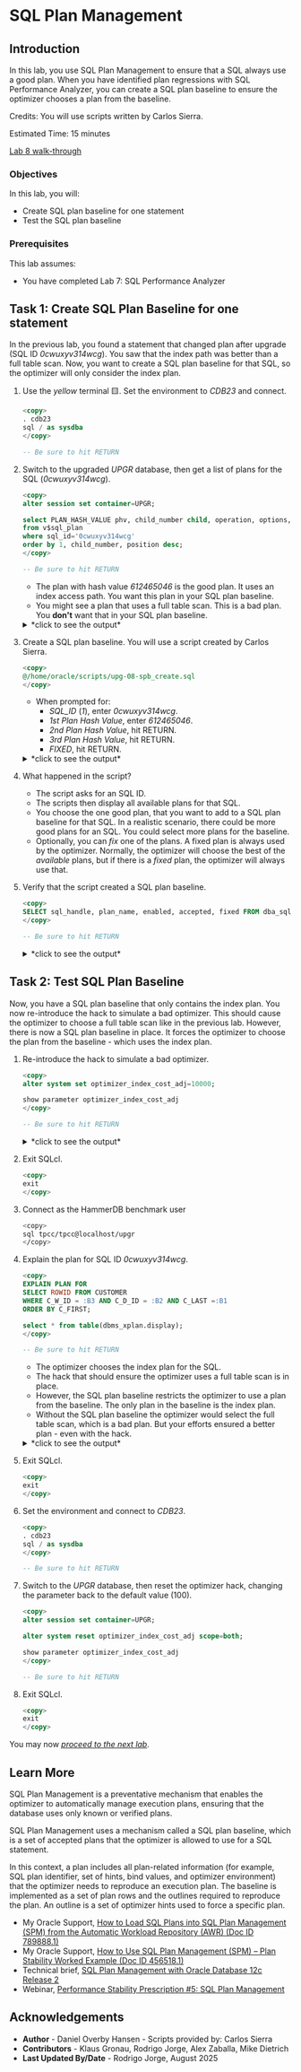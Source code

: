 # SQL Plan Management

## Introduction

In this lab, you use SQL Plan Management to ensure that a SQL always use a good plan. When you have identified plan regressions with SQL Performance Analyzer, you can create a SQL plan baseline to ensure the optimizer chooses a plan from the baseline.

Credits: You will use scripts written by Carlos Sierra.

Estimated Time: 15 minutes

[Lab 8 walk-through](videohub:1_nlxqbuv3)

### Objectives

In this lab, you will:

* Create SQL plan baseline for one statement
* Test the SQL plan baseline

### Prerequisites

This lab assumes:

* You have completed Lab 7: SQL Performance Analyzer

## Task 1: Create SQL Plan Baseline for one statement

In the previous lab, you found a statement that changed plan after upgrade (SQL ID *0cwuxyv314wcg*). You saw that the index path was better than a full table scan. Now, you want to create a SQL plan baseline for that SQL, so the optimizer will only consider the index plan.

1. Use the *yellow* terminal 🟨. Set the environment to *CDB23* and connect.

    ``` sql
    <copy>
    . cdb23
    sql / as sysdba
    </copy>

    -- Be sure to hit RETURN
    ```

2. Switch to the upgraded *UPGR* database, then get a list of plans for the SQL (*0cwuxyv314wcg*).

    ``` sql
    <copy>
    alter session set container=UPGR;

    select PLAN_HASH_VALUE phv, child_number child, operation, options, object_name
    from v$sql_plan
    where sql_id='0cwuxyv314wcg'
    order by 1, child_number, position desc;
    </copy>

    -- Be sure to hit RETURN
    ```

    * The plan with hash value *612465046* is the good plan. It uses an index access path. You want this plan in your SQL plan baseline.
    * You might see a plan that uses a full table scan. This is a bad plan. You **don't** want that in your SQL plan baseline.

    <details>
    <summary>*click to see the output*</summary>

    ``` text
    SQL> select PLAN_HASH_VALUE phv, child_number child, operation, options, object_name
      2  from v$sql_plan
      3  where sql_id='0cwuxyv314wcg'
      4* order by 1, child_number, position desc;

             PHV    CHILD OPERATION           OPTIONS                   OBJECT_NAME
    ____________ ________ ___________________ _________________________ ______________
       612465046        0 SELECT STATEMENT
       612465046        0 TABLE ACCESS        BY INDEX ROWID BATCHED    CUSTOMER
       612465046        0 INDEX               RANGE SCAN                CUSTOMER_I1
       612465046        0 SORT                ORDER BY

    4 rows selected.
    ```

    </details>

3. Create a SQL plan baseline. You will use a script created by Carlos Sierra.

    ``` sql
    <copy>
    @/home/oracle/scripts/upg-08-spb_create.sql
    </copy>
    ```

    * When prompted for:
        * *SQL_ID* (*1*), enter *0cwuxyv314wcg*.
        * *1st Plan Hash Value*, enter *612465046*.
        * *2nd Plan Hash Value*, hit RETURN.
        * *3rd Plan Hash Value*, hit RETURN.
        * *FIXED*, hit RETURN.

    <details>
    <summary>*click to see the output*</summary>

    ``` text
    SQL> @/home/oracle/scripts/upg-08-spb_create.sql

    PL/SQL procedure successfully completed.

    PL/SQL procedure successfully completed.

    1. Enter SQL_ID (required)
    Enter value for 1: 0cwuxyv314wcg

    SIGNATURE
    ----------------------------------------
    7823966832826756817

    X_HOST_NAME
    ----------------------------------------------------------------
    holserv1.livelabs.oraclevcn.com

    X_DB_NAME
    ---------
    CDB23

    X_CO
    ----
    NONE

    X_CONTAINER
    ----------------------------------------------------------------------------------------------------------------------------------------------------------------------------------------------------------------------------------------------------------------
    UPGR

    SQL> @spm/upg-08-spb_create.sql 0cwuxyv314wcg

    spb_create_cdb23_oraclevcn_com_upgr_0cwuxyv314wcg_20240813_084739.txt

    HOST      : holserv1.livelabs.oraclevcn.com
    DATABASE  : CDB23
    CONTAINER : UPGR
    SQL_ID    : 0cwuxyv314wcg
    SQL_HANDLE:
    SIGNATURE : 7823966832826756817

    EXISTING BASELINES
    ------------------

    PLANS PERFORMANCE
    -----------------

           Plan ET Avg      ET Avg      CPU Avg     CPU Avg           BG Avg       BG Avg     Rows Avg     Rows Avg       Executions       Executions                                   ET 100th    ET 99th     ET 97th     ET 95th     CPU 100th   CPU 99th    CPU 97th    CPU 95th
     Hash Value AWR (ms)    MEM (ms)    AWR (ms)    MEM (ms)             AWR          MEM          AWR          MEM              AWR              MEM   MIN Cost   MAX Cost  NL  HJ  MJ Pctl (ms)   Pctl (ms)   Pctl (ms)   Pctl (ms)   Pctl (ms)   Pctl (ms)   Pctl (ms)   Pctl (ms)
    ----------- ----------- ----------- ----------- ----------- ------------ ------------ ------------ ------------ ---------------- ---------------- ---------- ---------- --- --- --- ----------- ----------- ----------- ----------- ----------- ----------- ----------- -----------
      612465046       1.238       1.269       0.712       0.722          254          254       12.306       12.356          147,740           75,137        255        255   0   0   0      12.411      12.411      12.411      12.411       4.434       4.434       4.434       4.434

    Select up to 3 plans:

    1st Plan Hash Value (req): 612465046
    2nd Plan Hash Value (opt):
    3rd Plan Hash Value (opt):

    FIXED (opt):

    FIX
    ---
    NO
    Plans created from memory for PHV 612465046

         PLANS
    ----------
             1

    Plans created from memory for PHV

         PLANS
    ----------
             0

    Plans created from memory for PHV

         PLANS
    ----------
             0

    SQLSET_NAME
    --------------------------------
    S_0CWUXYV314WCG

          FROM TABLE(DBMS_SQLTUNE.select_workload_repository (          ,           ,
                                                                        *
    ERROR at line 30:
    ORA-06550: line 30, column 69:
    PL/SQL: ORA-00936: missing expression
    ORA-06550: line 29, column 5:
    PL/SQL: SQL Statement ignored
    Help: https://docs.oracle.com/error-help/db/ora-06550/

    Plans created from AWR for PHVs 612465046

         PLANS
    ----------

    PLANS:0

    RESULTING BASELINES
    -------------------

    CREATED             PLAN_NAME                      ENA ACC FIX REP ADA ORIGIN                        LAST_EXECUTED       LAST_MODIFIED       DESCRIPTION
    ------------------- ------------------------------ --- --- --- --- --- ----------------------------- ------------------- ------------------- ------------------------------------------------------------------------------------------------------------------------------------------------------
    2024-08-13T08:47:46 SQL_PLAN_6t52hc6fj7bqj9b7dfa5f YES YES NO  YES NO  MANUAL-LOAD-FROM-CURSOR-CACHE                     2024-08-13T08:47:46

    CREATED             PLAN_NAME                      ENA ACC FIX REP ADA ORIGIN                          ET_PER_EXEC_MS  CPU_PER_EXEC_MS BUFFERS_PER_EXEC   READS_PER_EXEC    ROWS_PER_EXEC   EXECUTIONS     ELAPSED_TIME         CPU_TIME      BUFFER_GETS       DISK_READS   ROWS_PROCESSED
    ------------------- ------------------------------ --- --- --- --- --- ----------------------------- ---------------- ---------------- ---------------- ---------------- ---------------- ------------ ---------------- ---------------- ---------------- ---------------- ----------------
    2024-08-13T08:47:46 SQL_PLAN_6t52hc6fj7bqj9b7dfa5f YES YES NO  YES NO  MANUAL-LOAD-FROM-CURSOR-CACHE            1.269            0.722              254                0               12       75,137       95,320,929       54,255,810       19,049,522               27          928,409

    CREATED             PLAN_NAME                      ENA ACC FIX REP ADA    PLAN_ID PLAN_HASH_2  PLAN_HASH PLAN_HASH_FULL DESCRIPTION
    ------------------- ------------------------------ --- --- --- --- --- ---------- ----------- ---------- -------------- ------------------------------------------------------------------------------------------------------------------------------------------------------
    2024-08-13T08:47:46 SQL_PLAN_6t52hc6fj7bqj9b7dfa5f YES YES NO  YES NO  2608724575  2608724575  612465046     2608724575

    SQL PLAN BASELINES
    ------------------
    Error: neither SQL handle nor plan name specified

    RESULTING BASELINES
    -------------------

    CREATED             PLAN_NAME                      ENA ACC FIX REP ADA ORIGIN                        LAST_EXECUTED       LAST_MODIFIED       DESCRIPTION
    ------------------- ------------------------------ --- --- --- --- --- ----------------------------- ------------------- ------------------- ------------------------------------------------------------------------------------------------------------------------------------------------------
    2024-08-13T08:47:46 SQL_PLAN_6t52hc6fj7bqj9b7dfa5f YES YES NO  YES NO  MANUAL-LOAD-FROM-CURSOR-CACHE                     2024-08-13T08:47:46

    CREATED             PLAN_NAME                      ENA ACC FIX REP ADA ORIGIN                          ET_PER_EXEC_MS  CPU_PER_EXEC_MS BUFFERS_PER_EXEC   READS_PER_EXEC    ROWS_PER_EXEC   EXECUTIONS     ELAPSED_TIME         CPU_TIME      BUFFER_GETS       DISK_READS   ROWS_PROCESSED
    ------------------- ------------------------------ --- --- --- --- --- ----------------------------- ---------------- ---------------- ---------------- ---------------- ---------------- ------------ ---------------- ---------------- ---------------- ---------------- ----------------
    2024-08-13T08:47:46 SQL_PLAN_6t52hc6fj7bqj9b7dfa5f YES YES NO  YES NO  MANUAL-LOAD-FROM-CURSOR-CACHE            1.269            0.722              254                0               12       75,137       95,320,929       54,255,810       19,049,522               27          928,409

    CREATED             PLAN_NAME                      ENA ACC FIX REP ADA    PLAN_ID PLAN_HASH_2  PLAN_HASH PLAN_HASH_FULL DESCRIPTION
    ------------------- ------------------------------ --- --- --- --- --- ---------- ----------- ---------- -------------- ------------------------------------------------------------------------------------------------------------------------------------------------------
    2024-08-13T08:47:46 SQL_PLAN_6t52hc6fj7bqj9b7dfa5f YES YES NO  YES NO  2608724575  2608724575  612465046     2608724575

    spb_create_cdb23_oraclevcn_com_upgr_0cwuxyv314wcg_20240813_084739.txt
    ```

    </details>

4. What happened in the script?

    * The script asks for an SQL ID.
    * The scripts then display all available plans for that SQL.
    * You choose the one good plan, that you want to add to a SQL plan baseline for that SQL. In a realistic scenario, there could be more good plans for an SQL. You could select more plans for the baseline.
    * Optionally, you can *fix* one of the plans. A fixed plan is always used by the optimizer. Normally, the optimizer will choose the best of the *available* plans, but if there is a *fixed* plan, the optimizer will always use that.

5. Verify that the script created a SQL plan baseline.

    ``` sql
    <copy>
    SELECT sql_handle, plan_name, enabled, accepted, fixed FROM dba_sql_plan_baselines;
    </copy>

    -- Be sure to hit RETURN
    ```

    <details>
    <summary>*click to see the output*</summary>

    ``` text
    SQL> SELECT sql_handle, plan_name, enabled, accepted, fixed FROM dba_sql_plan_baselines;

    SQL_HANDLE              PLAN_NAME                         ENABLED    ACCEPTED    FIXED
    _______________________ _________________________________ __________ ___________ ________
    SQL_6c9450619d13aed1    SQL_PLAN_6t52hc6fj7bqj9b7dfa5f    YES        YES         NO
    ```

    </details>

## Task 2: Test SQL Plan Baseline

Now, you have a SQL plan baseline that only contains the index plan. You now re-introduce the hack to simulate a bad optimizer. This should cause the optimizer to choose a full table scan like in the previous lab. However, there is now a SQL plan baseline in place. It forces the optimizer to choose the plan from the baseline - which uses the index plan.

1. Re-introduce the hack to simulate a bad optimizer.

    ``` sql
    <copy>
    alter system set optimizer_index_cost_adj=10000;

    show parameter optimizer_index_cost_adj
    </copy>

    -- Be sure to hit RETURN
    ```

    <details>
    <summary>*click to see the output*</summary>

    ``` text
    SQL> alter system set optimizer_index_cost_adj=10000;

    System altered.

    NAME                                 TYPE        VALUE
    ------------------------------------ ----------- ------------------------------
    optimizer_index_cost_adj             integer     10000
    ```

    </details>

2. Exit SQLcl.

    ``` sql
    <copy>
    exit
    </copy>
    ```

3. Connect as the HammerDB benchmark user

    ``` bash
    <copy>
    sql tpcc/tpcc@localhost/upgr
    </copy>
    ```

4. Explain the plan for SQL ID *0cwuxyv314wcg*.

    ``` sql
    <copy>
    EXPLAIN PLAN FOR
    SELECT ROWID FROM CUSTOMER
    WHERE C_W_ID = :B3 AND C_D_ID = :B2 AND C_LAST =:B1
    ORDER BY C_FIRST;

    select * from table(dbms_xplan.display);
    </copy>

    -- Be sure to hit RETURN
    ```

    * The optimizer chooses the index plan for the SQL.
    * The hack that should ensure the optimizer uses a full table scan is in place.
    * However, the SQL plan baseline restricts the optimizer to use a plan from the baseline. The only plan in the baseline is the index plan.
    * Without the SQL plan baseline the optimizer would select the full table scan, which is a bad plan. But your efforts ensured a better plan - even with the hack.

    <details>
    <summary>*click to see the output*</summary>

    ``` text
    SQL> select * from table(dbms_xplan.display);

    PLAN_TABLE_OUTPUT
    _______________________________________________________________________________________________________
    Plan hash value: 612465046

    ----------------------------------------------------------------------------------------------------
    | Id  | Operation                            | Name        | Rows  | Bytes | Cost (%CPU)| Time     |
    ----------------------------------------------------------------------------------------------------
    |   0 | SELECT STATEMENT                     |             |     3 |   135 | 25408   (1)| 00:00:01 |
    |   1 |  SORT ORDER BY                       |             |     3 |   135 | 25408   (1)| 00:00:01 |
    |*  2 |   TABLE ACCESS BY INDEX ROWID BATCHED| CUSTOMER    |     3 |   135 | 25407   (1)| 00:00:01 |
    |*  3 |    INDEX RANGE SCAN                  | CUSTOMER_I1 |  3000 |       |  1001   (1)| 00:00:01 |
    ----------------------------------------------------------------------------------------------------

    Predicate Information (identified by operation id):
    ---------------------------------------------------

       2 - filter("C_LAST"=:B1)
       3 - access("C_W_ID"=TO_NUMBER(:B3) AND "C_D_ID"=TO_NUMBER(:B2))

    Note
    -----
       - SQL plan baseline "SQL_PLAN_6t52hc6fj7bqj9b7dfa5f" used for this statement

    20 rows selected.
    ```

    </details>

5. Exit SQLcl.

    ``` sql
    <copy>
    exit
    </copy>
    ```

6. Set the environment and connect to *CDB23*.

    ``` sql
    <copy>
    . cdb23
    sql / as sysdba
    </copy>

    -- Be sure to hit RETURN
    ```

7. Switch to the *UPGR* database, then reset the optimizer hack, changing the parameter back to the default value (100).

    ``` sql
    <copy>
    alter session set container=UPGR;

    alter system reset optimizer_index_cost_adj scope=both;

    show parameter optimizer_index_cost_adj
    </copy>

    -- Be sure to hit RETURN
    ```

8. Exit SQLcl.

    ``` sql
    <copy>
    exit
    </copy>
    ```

You may now [*proceed to the next lab*](#next).

## Learn More

SQL Plan Management is a preventative mechanism that enables the optimizer to automatically manage execution plans, ensuring that the database uses only known or verified plans.

SQL Plan Management uses a mechanism called a SQL plan baseline, which is a set of accepted plans that the optimizer is allowed to use for a SQL statement.

In this context, a plan includes all plan-related information (for example, SQL plan identifier, set of hints, bind values, and optimizer environment) that the optimizer needs to reproduce an execution plan. The baseline is implemented as a set of plan rows and the outlines required to reproduce the plan. An outline is a set of optimizer hints used to force a specific plan.

* My Oracle Support, [How to Load SQL Plans into SQL Plan Management (SPM) from the Automatic Workload Repository (AWR) (Doc ID 789888.1)](https://support.oracle.com/epmos/faces/DocumentDisplay?id=789888.1)
* My Oracle Support, [How to Use SQL Plan Management (SPM) – Plan Stability Worked Example (Doc ID 456518.1)](https://support.oracle.com/epmos/faces/DocumentDisplay?id=456518.1)
* Technical brief, [SQL Plan Management with Oracle Database 12c Release 2](http://www.oracle.com/technetwork/database/bi-datawarehousing/twp-sql-plan-mgmt-12c-1963237.pdf)
* Webinar, [Performance Stability Prescription #5: SQL Plan Management](https://www.youtube.com/watch?v=qCt1_Fc3JRs&t=5489s)

## Acknowledgements

* **Author** - Daniel Overby Hansen - Scripts provided by: Carlos Sierra
* **Contributors** - Klaus Gronau, Rodrigo Jorge, Alex Zaballa, Mike Dietrich
* **Last Updated By/Date** - Rodrigo Jorge, August 2025
